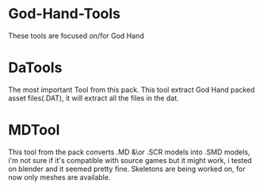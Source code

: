 # God-Hand-Tools
These tools are focused on/for God Hand
# DaTools
The most important Tool from this pack. This tool extract God Hand packed asset files(.DAT), it will extract all the files in the dat.
# MDTool
This tool from the pack converts .MD &\or .SCR models into .SMD models, i'm not sure if it's compatible with source games but it might work, i tested on blender and it seemed pretty fine.
Skeletons are being worked on, for now only meshes are available.
